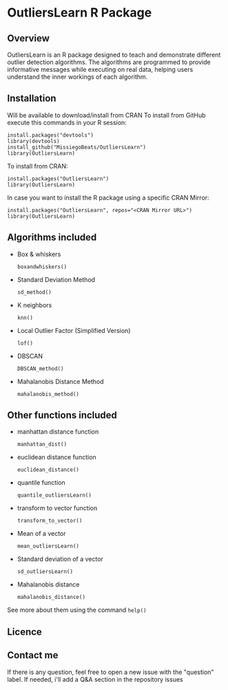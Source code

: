 # OutliersLearn R Package

## Overview

OutliersLearn is an R package designed to teach and demonstrate different outlier detection algorithms. The algorithms are programmed to provide informative messages while executing on real data, helping users understand the inner workings of each algorithm.

## Installation

Will be available to download/install from CRAN
To install from GitHub execute this commands in your R session:

```
install.packages("devtools")
library(devtools)
install_github("MissiegoBeats/OutliersLearn")
library(OutliersLearn)
```

To install from CRAN: 

```
install.packages("OutliersLearn")
library(OutliersLearn)
```

In case you want to install the R package using a specific CRAN Mirror:

```
install.packages("OutliersLearn", repos="<CRAN Mirror URL>")
library(OutliersLearn)
```

## Algorithms included
- Box & whiskers

  `boxandwhiskers()`
  
- Standard Deviation Method
  
  `sd_method()`
  
- K neighbors
  
  `knn()`
  
- Local Outlier Factor (Simplified Version)
  
  `lof()`

- DBSCAN

  `DBSCAN_method()`

- Mahalanobis Distance Method

  `mahalanobis_method()`


## Other functions included
- manhattan distance function
  
  `manhattan_dist()`

- euclidean distance function
  
  `euclidean_distance()`

- quantile function
  
  `quantile_outliersLearn()`

- transform to vector function
  
  `transform_to_vector()`

- Mean of a vector

  `mean_outliersLearn()`

- Standard deviation of a vector

  `sd_outliersLearn()`

- Mahalanobis distance

  `mahalanobis_distance()`

  
See more about them using the command `help()`

## Licence

## Contact me
If there is any question, feel free to open a new issue with the "question" label. If needed, i'll add a Q&A section in the repository issues
